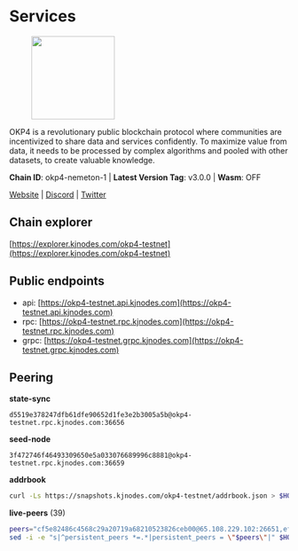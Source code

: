 # Services

<figure><img src="https://raw.githubusercontent.com/kj89/testnet_manuals/main/pingpub/logos/okp4.png" width="150" alt=""><figcaption></figcaption></figure>

OKP4 is a revolutionary public blockchain protocol where communities are incentivized to  share data and services confidently. To maximize value from data, it needs to be processed  by complex algorithms and pooled with other datasets, to create valuable knowledge.

**Chain ID**: okp4-nemeton-1 | **Latest Version Tag**: v3.0.0 | **Wasm**: OFF

[Website](https://okp4.network) | [Discord](https://discord.gg/okp4) | [Twitter](https://twitter.com/OKP4_Protocol)


## Chain explorer
[https://explorer.kjnodes.com/okp4-testnet](https://explorer.kjnodes.com/okp4-testnet)

## Public endpoints

* api: [https://okp4-testnet.api.kjnodes.com](https://okp4-testnet.api.kjnodes.com)
* rpc: [https://okp4-testnet.rpc.kjnodes.com](https://okp4-testnet.rpc.kjnodes.com)
* grpc: [https://okp4-testnet.grpc.kjnodes.com](https://okp4-testnet.grpc.kjnodes.com)

## Peering

**state-sync**

```text
d5519e378247dfb61dfe90652d1fe3e2b3005a5b@okp4-testnet.rpc.kjnodes.com:36656
```

**seed-node**

```text
3f472746f46493309650e5a033076689996c8881@okp4-testnet.rpc.kjnodes.com:36659
```

**addrbook**
```bash
curl -Ls https://snapshots.kjnodes.com/okp4-testnet/addrbook.json > $HOME/.okp4d/config/addrbook.json
```

**live-peers** (39)
```bash
peers="cf5e82486c4568c29a20719a68210523826ceb00@65.108.229.102:26651,eff365c8e0e2f99026e3dd91704d3764eb38e0a1@65.108.13.212:26756,99f6675049e22a0216af0e2447e7a4c5021874cd@142.132.132.200:28656,8527f34bd6e542304809386896997d12d80e5e0e@65.108.237.232:29656,eef77b5ae1c37f3e5809ff928c329dde906be388@65.108.133.73:21656,269d246537499d05698c183497c4263e899036a4@65.108.9.164:35656,d5519e378247dfb61dfe90652d1fe3e2b3005a5b@65.109.68.190:36656,473369a53bfa8a0ac4af5a191407b30bc82e83be@74.208.94.42:14656,cc8bc81fea49a6a412992bb3e2c3f211d9e675c8@88.99.161.162:21656,5c2a752c9b1952dbed075c56c600c3a79b58c395@95.214.55.232:26996,11d2d5cab53f3e10bc8d91c76601d68cce33c82b@144.76.28.163:26656,2c6b5af41689145abb85f95cb49131ae9e193142@217.13.223.167:61356,ba469aac96159dbb49844406423180618d267007@65.108.120.21:26113,8cdeb85dada114c959c36bb59ce258c65ae3a09c@88.198.242.163:36656,b0b56d944cf1cc569a1e77e0923e075bad94d755@141.95.145.41:28656,26114bc5cb42ef90be2aba5b4b6d82bab7a60c31@185.255.131.17:26656,f17338ec41b1b68b07063984feb407d9038cf78b@65.108.142.47:26616,2bfd405e8f0f176428e2127f98b5ec53164ae1f0@142.132.149.118:26656,d1a0ff9bd7ea1ebd06bc7158f3523f5e557328be@163.172.131.169:26656,9ed2f8472bd5aa53cfc7a996cb6ca43f5c47e76f@185.163.64.143:26656,fe8bd9375c43a7cc6ef27e62d56af341a62e67c9@95.217.202.49:30656,74349a1cb9479b291866debe2042de8a2e88b850@65.108.233.109:17656,30092d2717053f1c0813e8354c07c761c9c3ac5c@194.163.161.234:26656,be9841ace1d71a4c7681918ee39f5e00d8e96a82@213.239.216.252:36656,d4305fcb7b20dc96481a6ae6ae84f281f3413a4e@65.109.37.58:13656,7dfc61d3ac9f6da7fa9f4893bc0ffa17ef8006e6@185.111.159.139:36656,8a7605d8ae4338de5b7a0d5c70244ce05e377630@85.10.200.221:26656,e755eb8016c2f6f5303b2f8d503d9126d235e80f@138.201.35.56:26656,879fb3a72df69775bc452ab5f0ba33ddafcd1f58@54.36.109.62:11156,307fb25cd6998d0d5bd1d947571f6043c6bb4069@65.109.31.114:2280,3d8c31caa0c1737e642aee41542a579dd727eb0b@109.123.243.135:13656,d7d3e978951ccf946f0e33805778c1961ad42819@31.7.196.21:26656,99a7a548357ca9b5d5e11e235f0fd7cbce9a38a4@178.128.85.30:36656,ebc272824924ea1a27ea3183dd0b9ba713494f83@95.214.55.198:26996,c7c9c41bb9fc578c5698a427691eae259a7c81b8@51.159.153.211:36656,9d1482bc31fb4578a5c7f7f65c4e0aaf2dfc2336@213.239.215.77:36656,9a1e456bebf152b65c2087896779e259633ecbef@157.90.34.111:26656,9755cab2585a2794453a5b396ef13b893393366f@65.108.212.224:46673,ffa30753d740bc9bda8731e2c84efe9a226b93b8@195.154.107.51:26656"
sed -i -e "s|^persistent_peers *=.*|persistent_peers = \"$peers\"|" $HOME/.okp4d/config/config.toml
```
